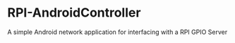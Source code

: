 RPI-AndroidController
=====================

A simple Android network application for interfacing with a RPI GPIO Server